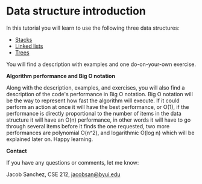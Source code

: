 # Data structure introduction

In this tutorial you will learn to use the following three data structures:

- [Stacks](1-stacks.md)
- [Linked lists](2-linked_lists.md)
- [Trees](3-trees.md)

You will find a description with examples and one do-on-your-own exercise.

**Algorithm performance and Big O notation**

Along with the description, examples, and exercises, you will also find a description of the code's performance in Big O notation.
Big O notation will be the way to represent how fast the algorithm will execute. If it could perform an action at once it will have the best performance, or O(1), if the performance is directly proportional to the number of items in the data structure it will have an O(n) performance, in other words it will have to go through several items before it finds the one requested, two more performances are polynomial O(n^2), and logarithmic O(log n) which will be explained later on. Happy learning.


**Contact**

If you have any questions or comments, let me know:

Jacob Sanchez, CSE 212, jacobsan@byui.edu
